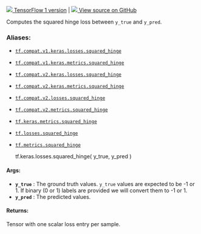 [ ![](https://tensorflow.google.cn/images/tf_logo_32px.png) TensorFlow 1
version](/versions/r1.15/api_docs/python/tf/keras/losses/squared_hinge) |  [
![](https://tensorflow.google.cn/images/GitHub-Mark-32px.png) View source on
GitHub
](https://github.com/tensorflow/tensorflow/blob/r2.0/tensorflow/python/keras/losses.py#L829-L845)  
  
  
Computes the squared hinge loss between `y_true` and `y_pred`.

### Aliases:

  * [`tf.compat.v1.keras.losses.squared_hinge`](/api_docs/python/tf/keras/losses/squared_hinge)
  * [`tf.compat.v1.keras.metrics.squared_hinge`](/api_docs/python/tf/keras/losses/squared_hinge)
  * [`tf.compat.v2.keras.losses.squared_hinge`](/api_docs/python/tf/keras/losses/squared_hinge)
  * [`tf.compat.v2.keras.metrics.squared_hinge`](/api_docs/python/tf/keras/losses/squared_hinge)
  * [`tf.compat.v2.losses.squared_hinge`](/api_docs/python/tf/keras/losses/squared_hinge)
  * [`tf.compat.v2.metrics.squared_hinge`](/api_docs/python/tf/keras/losses/squared_hinge)
  * [`tf.keras.metrics.squared_hinge`](/api_docs/python/tf/keras/losses/squared_hinge)
  * [`tf.losses.squared_hinge`](/api_docs/python/tf/keras/losses/squared_hinge)
  * [`tf.metrics.squared_hinge`](/api_docs/python/tf/keras/losses/squared_hinge)

    
    
    tf.keras.losses.squared_hinge(
        y_true,
        y_pred
    )
    

#### Args:

  * **`y_true`** : The ground truth values. `y_true` values are expected to be -1 or 1. If binary (0 or 1) labels are provided we will convert them to -1 or 1.
  * **`y_pred`** : The predicted values.

#### Returns:

Tensor with one scalar loss entry per sample.

